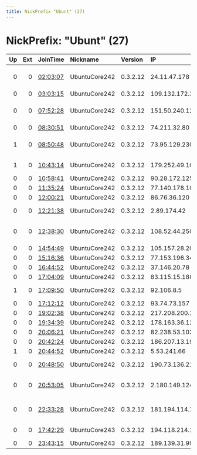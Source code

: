 ```yaml
---
title: NickPrefix "Ubunt" (27)
---
```


# NickPrefix: "Ubunt" (27)

|   Up |   Ext | JoinTime                                                                                            | Nickname      | Version   | IP              | AS                                       | CC   |   ORp |   Dirp | OS    | Contact   |   eFamMembers |
|-----:|------:|:----------------------------------------------------------------------------------------------------|:--------------|:----------|:----------------|:-----------------------------------------|:-----|------:|-------:|:------|:----------|--------------:|
|    0 |     0 | [02:03:07](https://metrics.torproject.org/rs.html#details/2E90CB18956EB42EA2A9187D0ADD7EA64B70C395) | UbuntuCore242 | 0.3.2.12  | 24.11.47.178    | Comcast Cable Communications, LLC        | us   | 36941 |      0 | Linux | None      |             1 |
|    0 |     0 | [03:03:15](https://metrics.torproject.org/rs.html#details/30494F55FE7EEFC6443317567804933EAA604557) | UbuntuCore242 | 0.3.2.12  | 109.132.172.31  | Proximus NV                              | be   | 37233 |      0 | Linux | None      |             1 |
|    0 |     0 | [07:52:28](https://metrics.torproject.org/rs.html#details/E370B7C4FA5B746DA86429BC131BC05A1BAA1B75) | UbuntuCore242 | 0.3.2.12  | 151.50.240.124  | Wind Telecomunicazioni SpA               | it   | 39131 |      0 | Linux | None      |             1 |
|    0 |     0 | [08:30:51](https://metrics.torproject.org/rs.html#details/95104473EF7322C39DCDAF88C615165168798538) | UbuntuCore242 | 0.3.2.12  | 74.211.32.80    | TDS TELECOM                              | us   | 41955 |      0 | Linux | None      |             1 |
|    1 |     0 | [08:50:48](https://metrics.torproject.org/rs.html#details/FF750D91FC7AC30F4A1F5FE7DC0E00083637E28B) | UbuntuCore242 | 0.3.2.12  | 73.95.129.230   | Comcast Cable Communications, LLC        | us   | 33557 |      0 | Linux | None      |             1 |
|    1 |     0 | [10:43:14](https://metrics.torproject.org/rs.html#details/41635781E49AD1558F876A512F2C1C706092A856) | UbuntuCore242 | 0.3.2.12  | 179.252.49.102  | Brasil Telecom S/A - Filial Distrito Fed | br   | 34393 |      0 | Linux | None      |             1 |
|    0 |     0 | [10:58:41](https://metrics.torproject.org/rs.html#details/279C69B2E231F7604558887254617FB9C9DBEAFE) | UbuntuCore242 | 0.3.2.12  | 90.28.172.125   | Orange                                   | fr   | 35169 |      0 | Linux | None      |             1 |
|    0 |     0 | [11:35:24](https://metrics.torproject.org/rs.html#details/44B1BD3ABE4C4AF7A525AB1429ABC524A054B3C9) | UbuntuCore242 | 0.3.2.12  | 77.140.178.107  | SFR SA                                   | fr   | 44671 |      0 | Linux | None      |             1 |
|    0 |     0 | [12:00:21](https://metrics.torproject.org/rs.html#details/5AFD52ED27B2EB773B606342238323E5F51B9B9C) | UbuntuCore242 | 0.3.2.12  | 86.76.36.120    | SFR SA                                   | fr   | 36419 |      0 | Linux | None      |             1 |
|    0 |     0 | [12:21:38](https://metrics.torproject.org/rs.html#details/9457671E26B279F252450DCD5FA9993B92488C84) | UbuntuCore242 | 0.3.2.12  | 2.89.174.42     | Saudi Telecom Company JSC                | sa   | 43485 |      0 | Linux | None      |             1 |
|    0 |     0 | [12:38:30](https://metrics.torproject.org/rs.html#details/589A39D25A5EED912314C3F7E327C9528FA3F4AA) | UbuntuCore242 | 0.3.2.12  | 108.52.44.250   | MCI Communications Services, Inc. d/b/a  | us   | 36527 |      0 | Linux | None      |             1 |
|    0 |     0 | [14:54:49](https://metrics.torproject.org/rs.html#details/BA472042169EEFA777D29603C61B34DB54FA717E) | UbuntuCore242 | 0.3.2.12  | 105.157.28.208  | MT-MPLS                                  | ma   | 44015 |      0 | Linux | None      |             1 |
|    0 |     0 | [15:16:36](https://metrics.torproject.org/rs.html#details/281FEAF9C0D7E8E735C6DC055728E28118550D2F) | UbuntuCore242 | 0.3.2.12  | 77.153.196.34   | SFR SA                                   | fr   | 42537 |      0 | Linux | None      |             1 |
|    0 |     0 | [16:44:52](https://metrics.torproject.org/rs.html#details/34B1BE6AB5E2D3DF649C94BB93A80B7D245BFDFE) | UbuntuCore242 | 0.3.2.12  | 37.146.20.78    | PVimpelCom                               | ru   | 41179 |      0 | Linux | None      |             1 |
|    0 |     0 | [17:04:09](https://metrics.torproject.org/rs.html#details/D4C927F2AB883482DA00B3472DBD8FAB46DDC736) | UbuntuCore242 | 0.3.2.12  | 83.115.15.188   | Orange                                   | fr   | 44479 |      0 | Linux | None      |             1 |
|    1 |     0 | [17:09:50](https://metrics.torproject.org/rs.html#details/B8990D07D1BD8E00D8B30DB7D9CCFC91CD8402BB) | UbuntuCore242 | 0.3.2.12  | 92.106.8.5      | Swisscom Switzerland Ltd                 | ch   | 37245 |      0 | Linux | None      |             1 |
|    0 |     0 | [17:12:12](https://metrics.torproject.org/rs.html#details/D13FFDF201CBF28DE4EE04E0A49BF6EC353103C8) | UbuntuCore242 | 0.3.2.12  | 93.74.73.157    | Volia                                    | ua   | 42727 |      0 | Linux | None      |             1 |
|    0 |     0 | [19:02:38](https://metrics.torproject.org/rs.html#details/0D9992DF97CC0B45B4486B84757AC62A2C1C5A1E) | UbuntuCore242 | 0.3.2.12  | 217.208.200.185 | Telia Company AB                         | se   | 42271 |      0 | Linux | None      |             1 |
|    0 |     0 | [19:34:39](https://metrics.torproject.org/rs.html#details/D1D0E2289D42BEA22C507C9F2C81B7AEB26C4F7A) | UbuntuCore242 | 0.3.2.12  | 178.163.36.120  | Infoline Ltd.                            | ru   | 44839 |      0 | Linux | None      |             1 |
|    0 |     0 | [20:06:21](https://metrics.torproject.org/rs.html#details/5EE93336483BCEA913BE1BB1A72BAB13D824F94C) | UbuntuCore242 | 0.3.2.12  | 82.238.53.103   | Free SAS                                 | fr   | 46297 |      0 | Linux | None      |             1 |
|    0 |     0 | [20:42:24](https://metrics.torproject.org/rs.html#details/F4880CF6E697F415045BDDB4B4AC4610397BBE7C) | UbuntuCore242 | 0.3.2.12  | 186.207.13.196  | CLARO S.A.                               | br   | 43183 |      0 | Linux | None      |             1 |
|    1 |     0 | [20:44:52](https://metrics.torproject.org/rs.html#details/EFA4337CA7764A0D9BCE3C9300B87D29E456E24E) | UbuntuCore242 | 0.3.2.12  | 5.53.241.66     | Mobiltel Ead                             | bg   | 41259 |      0 | Linux | None      |             1 |
|    0 |     0 | [20:48:50](https://metrics.torproject.org/rs.html#details/D572EBCB6B75C310ABB8EEDA1710F773FEB85844) | UbuntuCore242 | 0.3.2.12  | 190.73.136.215  | CANTV Servicios, Venezuela               | ve   | 39087 |      0 | Linux | None      |             1 |
|    0 |     0 | [20:53:05](https://metrics.torproject.org/rs.html#details/7605F8E0B149CA211171659DC0C2C91861635B1D) | UbuntuCore242 | 0.3.2.12  | 2.180.149.124   | Iran Telecommunication Company PJS       | ir   | 42007 |      0 | Linux | None      |             1 |
|    0 |     0 | [22:33:28](https://metrics.torproject.org/rs.html#details/AF8379ED193776295F2B9D30AF38DF510B57C206) | UbuntuCore242 | 0.3.2.12  | 181.194.114.77  | Instituto Costarricense de Electricidad  | cr   | 35907 |      0 | Linux | None      |             1 |
|    0 |     0 | [17:42:29](https://metrics.torproject.org/rs.html#details/A7251D8888FCB240A5A3CD92EE05EDC078FB9AFE) | UbuntuCore243 | 0.3.2.12  | 194.118.214.111 | A1 Telekom Austria AG                    | at   | 42772 |      0 | Linux | None      |             1 |
|    0 |     0 | [23:43:15](https://metrics.torproject.org/rs.html#details/8A15244F2937A0849770F0633D2F9C727B41BD3E) | UbuntuCore243 | 0.3.2.12  | 189.139.31.99   | Uninet S.A. de C.V.                      | mx   | 39237 |      0 | Linux | None      |             1 |
